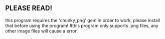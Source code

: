 ## PLEASE READ!
this program requires the 'chunky_png' gem in order to work, please install that before using the program!
#this program only supports .png files, any other image files will cause a error.
